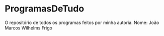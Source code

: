# ProgramasDeTudo
O repositório de todos os programas feitos por minha autoria.
Nome: João Marcos Wilhelms Frigo
